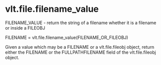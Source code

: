# vlt.file.filename_value

 FILENAME_VALUE - return the string of a filename whether it is a filename or inside a FILEOBJ
 
  FILENAME = vlt.file.filename_value(FILENAME_OR_FILEOBJ)
 
  Given a value which may be a FILENAME or a vlt.file.fileobj object, return either the FILENAME or
  the FULLPATHFILENAME field of the vlt.file.fileobj object.
